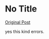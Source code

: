 # No Title

[Original Post](https://discourse.onlinedegree.iitm.ac.in/t/165959/296)

<p>yes this kind errors.</p>
